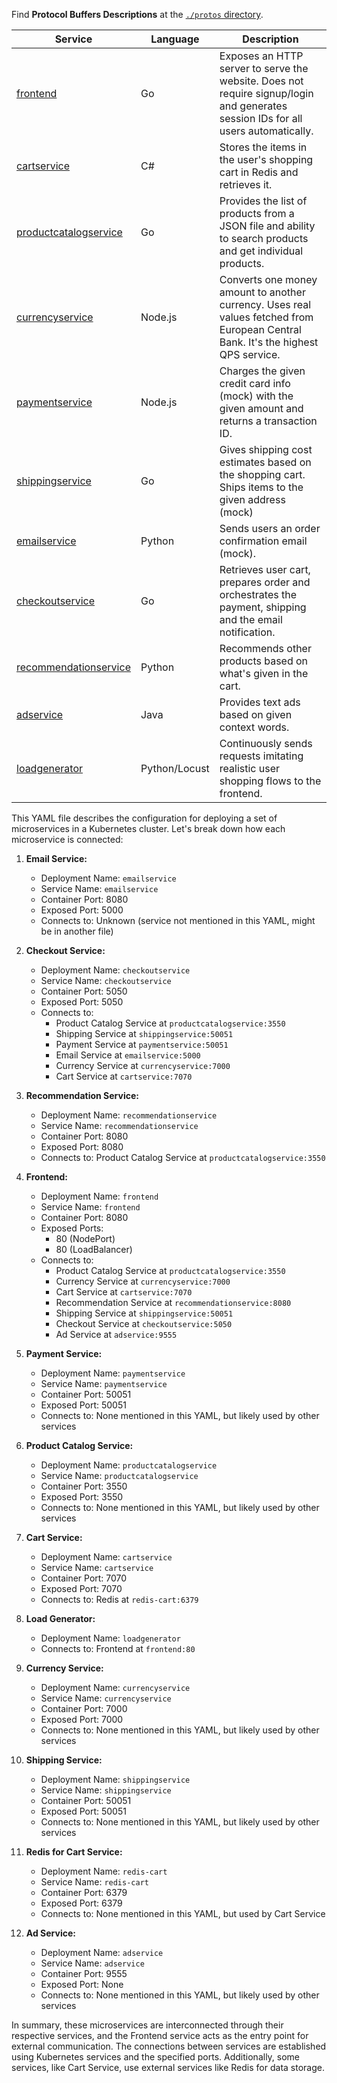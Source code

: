 Find **Protocol Buffers Descriptions** at the [`./protos` directory](/protos).

| Service                                              | Language      | Description                                                                                                                       |
| ---------------------------------------------------- | ------------- | --------------------------------------------------------------------------------------------------------------------------------- |
| [frontend](/src/frontend)                           | Go            | Exposes an HTTP server to serve the website. Does not require signup/login and generates session IDs for all users automatically. |
| [cartservice](/src/cartservice)                     | C#            | Stores the items in the user's shopping cart in Redis and retrieves it.                                                           |
| [productcatalogservice](/src/productcatalogservice) | Go            | Provides the list of products from a JSON file and ability to search products and get individual products.                        |
| [currencyservice](/src/currencyservice)             | Node.js       | Converts one money amount to another currency. Uses real values fetched from European Central Bank. It's the highest QPS service. |
| [paymentservice](/src/paymentservice)               | Node.js       | Charges the given credit card info (mock) with the given amount and returns a transaction ID.                                     |
| [shippingservice](/src/shippingservice)             | Go            | Gives shipping cost estimates based on the shopping cart. Ships items to the given address (mock)                                 |
| [emailservice](/src/emailservice)                   | Python        | Sends users an order confirmation email (mock).                                                                                   |
| [checkoutservice](/src/checkoutservice)             | Go            | Retrieves user cart, prepares order and orchestrates the payment, shipping and the email notification.                            |
| [recommendationservice](/src/recommendationservice) | Python        | Recommends other products based on what's given in the cart.                                                                      |
| [adservice](/src/adservice)                         | Java          | Provides text ads based on given context words.                                                                                   |
| [loadgenerator](/src/loadgenerator)                 | Python/Locust | Continuously sends requests imitating realistic user shopping flows to the frontend.

This YAML file describes the configuration for deploying a set of microservices in a Kubernetes cluster. Let's break down how each microservice is connected:

1. **Email Service:**
   - Deployment Name: `emailservice`
   - Service Name: `emailservice`
   - Container Port: 8080
   - Exposed Port: 5000
   - Connects to: Unknown (service not mentioned in this YAML, might be in another file)

2. **Checkout Service:**
   - Deployment Name: `checkoutservice`
   - Service Name: `checkoutservice`
   - Container Port: 5050
   - Exposed Port: 5050
   - Connects to:
     - Product Catalog Service at `productcatalogservice:3550`
     - Shipping Service at `shippingservice:50051`
     - Payment Service at `paymentservice:50051`
     - Email Service at `emailservice:5000`
     - Currency Service at `currencyservice:7000`
     - Cart Service at `cartservice:7070`

3. **Recommendation Service:**
   - Deployment Name: `recommendationservice`
   - Service Name: `recommendationservice`
   - Container Port: 8080
   - Exposed Port: 8080
   - Connects to: Product Catalog Service at `productcatalogservice:3550`

4. **Frontend:**
   - Deployment Name: `frontend`
   - Service Name: `frontend`
   - Container Port: 8080
   - Exposed Ports:
     - 80 (NodePort)
     - 80 (LoadBalancer)
   - Connects to:
     - Product Catalog Service at `productcatalogservice:3550`
     - Currency Service at `currencyservice:7000`
     - Cart Service at `cartservice:7070`
     - Recommendation Service at `recommendationservice:8080`
     - Shipping Service at `shippingservice:50051`
     - Checkout Service at `checkoutservice:5050`
     - Ad Service at `adservice:9555`

5. **Payment Service:**
   - Deployment Name: `paymentservice`
   - Service Name: `paymentservice`
   - Container Port: 50051
   - Exposed Port: 50051
   - Connects to: None mentioned in this YAML, but likely used by other services

6. **Product Catalog Service:**
   - Deployment Name: `productcatalogservice`
   - Service Name: `productcatalogservice`
   - Container Port: 3550
   - Exposed Port: 3550
   - Connects to: None mentioned in this YAML, but likely used by other services

7. **Cart Service:**
   - Deployment Name: `cartservice`
   - Service Name: `cartservice`
   - Container Port: 7070
   - Exposed Port: 7070
   - Connects to: Redis at `redis-cart:6379`

8. **Load Generator:**
   - Deployment Name: `loadgenerator`
   - Connects to: Frontend at `frontend:80`

9. **Currency Service:**
   - Deployment Name: `currencyservice`
   - Service Name: `currencyservice`
   - Container Port: 7000
   - Exposed Port: 7000
   - Connects to: None mentioned in this YAML, but likely used by other services

10. **Shipping Service:**
    - Deployment Name: `shippingservice`
    - Service Name: `shippingservice`
    - Container Port: 50051
    - Exposed Port: 50051
    - Connects to: None mentioned in this YAML, but likely used by other services

11. **Redis for Cart Service:**
    - Deployment Name: `redis-cart`
    - Service Name: `redis-cart`
    - Container Port: 6379
    - Exposed Port: 6379
    - Connects to: None mentioned in this YAML, but used by Cart Service

12. **Ad Service:**
    - Deployment Name: `adservice`
    - Service Name: `adservice`
    - Container Port: 9555
    - Exposed Port: None
    - Connects to: None mentioned in this YAML, but likely used by other services

In summary, these microservices are interconnected through their respective services, and the Frontend service acts as the entry point for external communication. The connections between services are established using Kubernetes services and the specified ports. Additionally, some services, like Cart Service, use external services like Redis for data storage.
